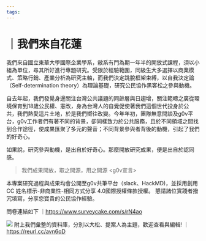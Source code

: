 ```yaml
---
tags: 
---
```


# ｜我們來自花蓮

我們來自國立東華大學國際企業學系，敝系有門為期一年半的開放式課程，須以小組為單位，尋其所好進行專題研究。受限於經驗範圍，同級生大多選擇以商業模式、策略行銷、產業分析為研究主軸，而我們決定跳脫框架束縛，以自我決定論（Self-determination theory）為理論基礎，研究公民協作黑客松之參與動機。

自去年起，我們發覺身邊關注台灣公共議題的同齡層與日趨增，關注範疇之廣從環境保育到18歲公民權、憲改，身為台灣人的自覺促使著我們這個世代投身於公共，我們熱愛這片土地，於是我們嚮往改變。今年年初，團隊無意間談及g0v平台，g0v工作者們有著不同的背景，卻同樣致力於公共服務，且於不同領域之間找到合作途徑，使成果匯聚了多元的聲音；不同背景參與者背後的動機，引起了我們的好奇心。 

如果說，研究參與動機，是出自於好奇心。那麼開放研究成果，便是出自於認同感。



> 我們成果開放，取之開源，用之開源 <g0v宣言>

本專案研究過程與成果均會公開至g0v共筆平台（slack、HackMD)，並採用創用 CC 姓名標示-非商業性-相同方式分享 4.0國際授權條款授權。
懇請諸位實踐者撥冗填寫，分享您寶貴的公民協作經驗。

問卷連結如下
｜https://www.surveycake.com/s/rN4ao


![](https://i.imgur.com/QdN2jq3.jpg)
附上我們彙整的資料庫，分別以大松、提案人為主題，歡迎查看與編輯!
｜https://reurl.cc/avn6qD